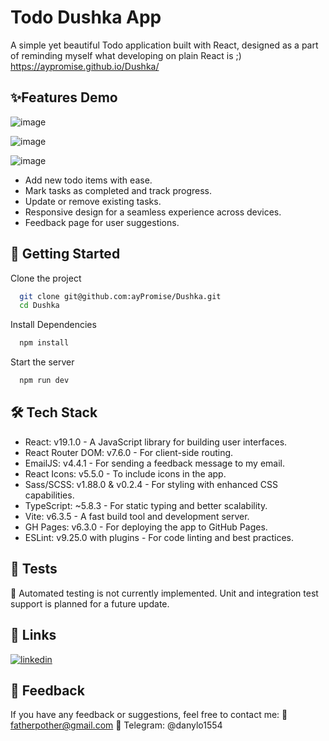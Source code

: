 
# Todo Dushka App

A simple yet beautiful Todo application built with React, designed as a part of reminding myself what developing on plain React is ;)
https://aypromise.github.io/Dushka/

## ✨Features Demo

![image](https://github.com/user-attachments/assets/bea93b51-dda3-49b0-8451-efce69f751a9)

![image](https://github.com/user-attachments/assets/c3c6692f-9d91-431d-a2b9-983e7c3eb7bf)

![image](https://github.com/user-attachments/assets/7d5220a4-e50a-4669-888e-07a044951d84)

- Add new todo items with ease.
- Mark tasks as completed and track progress.
- Update or remove existing tasks.
- Responsive design for a seamless experience across devices.
- Feedback page for user suggestions.


## 🚀 Getting Started

Clone the project

```bash
  git clone git@github.com:ayPromise/Dushka.git
  cd Dushka
```

Install Dependencies

```bash
  npm install
```

Start the server

```bash
  npm run dev
```


## 🛠 Tech Stack

- React: v19.1.0 - A JavaScript library for building user interfaces.
- React Router DOM: v7.6.0 - For client-side routing.
- EmailJS: v4.4.1 - For sending a feedback message to my email.
- React Icons: v5.5.0 - To include icons in the app.
- Sass/SCSS: v1.88.0 & v0.2.4 - For styling with enhanced CSS capabilities.
- TypeScript: ~5.8.3 - For static typing and better scalability.
- Vite: v6.3.5 - A fast build tool and development server.
- GH Pages: v6.3.0 - For deploying the app to GitHub Pages.
- ESLint: v9.25.0 with plugins - For code linting and best practices.

## 🧪 Tests

🔧 Automated testing is not currently implemented. Unit and integration test support is planned for a future update.



## 🔗 Links


[![linkedin](https://img.shields.io/badge/linkedin-0A66C2?style=for-the-badge&logo=linkedin&logoColor=white)](https://www.linkedin.com/in/dan-dziu-8b83a9249/)

## 💬 Feedback

If you have any feedback or suggestions, feel free to contact me: 📧 fatherpother@gmail.com 📱 Telegram: @danylo1554

